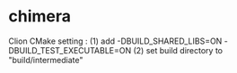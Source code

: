# chimera

Clion CMake setting :
(1) add -DBUILD_SHARED_LIBS=ON -DBUILD_TEST_EXECUTABLE=ON
(2) set build directory to "build/intermediate"
